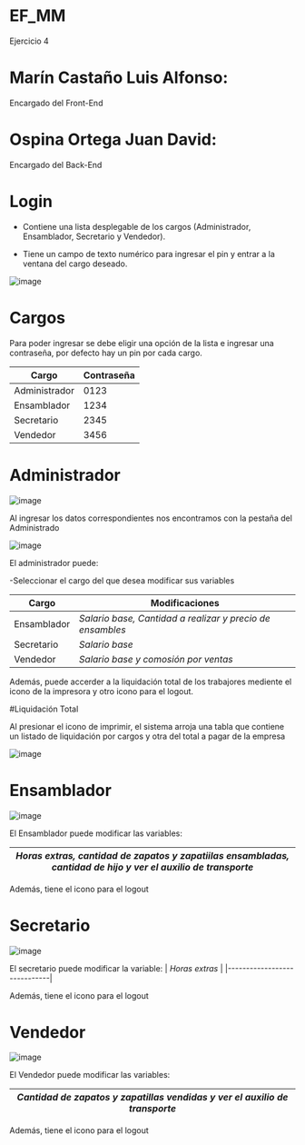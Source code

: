 # EF_MM
Ejercicio 4
# Marín Castaño Luis Alfonso: 
Encargado del Front-End
# Ospina Ortega Juan David: 
Encargado del Back-End

# Login

- Contiene una lista desplegable de los cargos (Administrador, Ensamblador, Secretario y Vendedor).

- Tiene un campo de texto numérico para ingresar el pin y entrar a la ventana del cargo deseado.

![image](https://user-images.githubusercontent.com/96443496/215869342-a344bd7a-eb3d-4298-aaab-f0cbffa1d9e8.png)

# Cargos

Para poder ingresar se debe eligir una opción de la lista e ingresar una contraseña, por defecto hay un pin por cada cargo.

| Cargo  | Contraseña |
| ------------- | ------------- |
| Administrador  | 0123  |
| Ensamblador  | 1234  |
| Secretario  | 2345  |
| Vendedor  | 3456  |

# Administrador

![image](https://user-images.githubusercontent.com/96443496/215875174-ed12dc11-a309-4e1f-a719-714341e35c16.png)

Al ingresar los datos correspondientes nos encontramos con la pestaña del Administrado

![image](https://user-images.githubusercontent.com/96443496/215876312-8d937e88-da61-4a2b-9c2b-b447d223033e.png)

El administrador puede:

-Seleccionar el cargo del que desea modificar sus variables

| Cargo  | Modificaciones |
| ------------- | ------------- |
| Ensamblador  | *Salario base, Cantidad a realizar y precio de ensambles* |
| Secretario  | *Salario base* |
| Vendedor  | *Salario base y comosión por ventas* |

Además, puede accerder a la liquidación total de los trabajores mediente el icono de la impresora y otro icono para el logout.

#Liquidación Total

Al presionar el icono de imprimir, el sistema arroja una tabla que contiene un listado de liquidación por cargos y otra del total a pagar de la empresa

![image](https://user-images.githubusercontent.com/96443496/215890000-30148e95-dca3-41f1-939c-505d87d0ac90.png)

# Ensamblador

![image](https://user-images.githubusercontent.com/96443496/215882837-d2fa92ef-1e13-4a38-8059-ab9ce01a08d1.png)

El Ensamblador puede modificar las variables:

| *Horas extras, cantidad de zapatos y zapatiilas ensambladas, cantidad de hijo y ver el auxilio de transporte* |
|--------------------------------------------------------|

Además, tiene el icono para el logout


# Secretario

![image](https://user-images.githubusercontent.com/96443496/215882980-2071f892-daa3-4bf6-8f21-eab1089f4b22.png)

El secretario puede modificar la variable: 
| *Horas extras* |
|-----------------------------|

Además, tiene el icono para el logout

# Vendedor

![image](https://user-images.githubusercontent.com/96443496/215883979-3ff94136-b037-4ddf-9616-8edcb32fd30a.png)

El Vendedor puede modificar las variables: 

| *Cantidad de zapatos y zapatillas vendidas y ver el auxilio de transporte* |
|-----------------------------|

Además, tiene el icono para el logout
